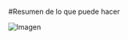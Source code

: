 #Resumen de lo que puede hacer

![Imagen](https://drive.google.com/file/d/1FGjtS2N-TO9Yt9eLssUSH9kknTmRr-6_/view)
